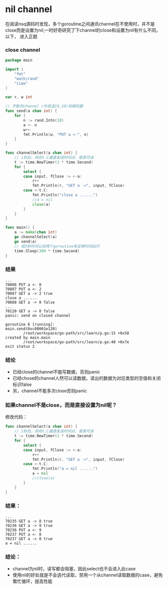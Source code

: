 # nil channel

在阅读nsq源码时发现，多个goroutine之间通讯channel在不使用时，并不是close而是设置为nil;一时好奇研究了下channel的close和设置为nil有什么不同，以下， 进入正题

### close channel

```go
package main

import (
	"fmt"
	"math/rand"
	"time"
)

var r, w int

// 不断向channel c中发送[0,10)的随机数
func send(a chan int) {
	for {
		n := rand.Intn(10)
		a <- n
		w++
		fmt.Println(w, "PUT a <-", n)
	}
}

func channelSelect(a chan int) {
	// 1秒后，将向t.C通道发送时间点，使其可读
	t := time.NewTimer(1 * time.Second)
	for {
		select {
		case input, fClose := <-a:
			r++
			fmt.Println(r, "GET a ->", input, fClose)
		case <-t.C:
			fmt.Println("close a ......")
			//a = nil
			close(a)
		}
	}
}

func main() {
	a := make(chan int)
	go channelSelect(a)
	go send(a)
	// 给3秒时间让前两个goroutine有足够时间运行
	time.Sleep(300 * time.Second)
}

```

### 结果

```text
...
70086 PUT a <- 0
70087 PUT a <- 2
70087 GET a -> 2 true
close a ......
70088 GET a -> 0 false
...
70120 GET a -> 0 false
panic: send on closed channel

goroutine 6 [running]:
main.send(0xc00001e120)
        /root/workspace/go-path/src/learn/p.go:15 +0x58
created by main.main
        /root/workspace/go-path/src/learn/p.go:40 +0x7e
exit status 2
```

### 结论

* 已经close的channel不能写数据，否则panic
* 已经chose的channel人然可以读数据，读出的数据为对应类型的空值和关闭标识false
* 另，channel不能多次close否则panic

### 如果channel不是close，而是直接设置为nil呢？

修改代码：

```go
func channelSelect(a chan int) {
	// 1秒后，将向t.C通道发送时间点，使其可读
	t := time.NewTimer(1 * time.Second)
	for {
		select {
		case input, fClose := <-a:
			r++
			fmt.Println(r, "GET a ->", input, fClose)
		case <-t.C:
			fmt.Println("a = nil ......")
			a = nil
			//close(a)
		}
	}
}
```

### 结果：

```text
...
70235 GET a -> 8 true
70236 GET a -> 9 true
70236 PUT a <- 9
70237 PUT a <- 8
70237 GET a -> 8 true
a = nil ......
```

### 结论：

* channel为nil时，读写都会阻塞，因此select也不会进入此case
* 使用nil的好处就是不会迭代读取，禁用一个从channel读取数据的case，避免繁忙循环，提高性能

